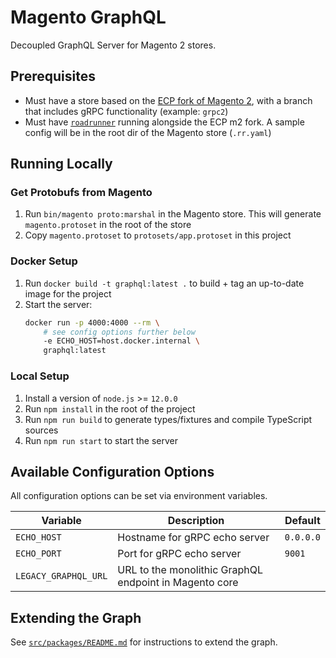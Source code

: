 # Magento GraphQL

Decoupled GraphQL Server for Magento 2 stores.

## Prerequisites

-   Must have a store based on the [ECP fork of Magento 2](https://github.com/magento-architects/magento2ce), with a branch that includes gRPC functionality (example: `grpc2`)
-   Must have [`roadrunner`](https://github.com/spiral/roadrunner) running alongside the ECP m2 fork. A sample config will be in the root dir of the Magento store (`.rr.yaml`)

## Running Locally

### Get Protobufs from Magento

1. Run `bin/magento proto:marshal` in the Magento store. This will generate `magento.protoset` in the root of the store
2. Copy `magento.protoset` to `protosets/app.protoset` in this project

### Docker Setup

1. Run `docker build -t graphql:latest .` to build + tag an up-to-date image for the project
2. Start the server:
    ```sh
    docker run -p 4000:4000 --rm \
        # see config options further below
        -e ECHO_HOST=host.docker.internal \
        graphql:latest
    ```

### Local Setup

1. Install a version of `node.js` >= `12.0.0`
2. Run `npm install` in the root of the project
3. Run `npm run build` to generate types/fixtures and compile TypeScript sources
4. Run `npm run start` to start the server

## Available Configuration Options

All configuration options can be set via environment variables.

| Variable             | Description                                            | Default   |
| -------------------- | ------------------------------------------------------ | --------- |
| `ECHO_HOST`          | Hostname for gRPC echo server                          | `0.0.0.0` |
| `ECHO_PORT`          | Port for gRPC echo server                              | `9001`    |
| `LEGACY_GRAPHQL_URL` | URL to the monolithic GraphQL endpoint in Magento core |

## Extending the Graph

See [`src/packages/README.md`](src/packages/README.md) for instructions to extend the graph.
